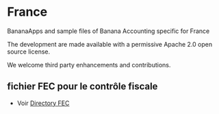 # France

BananaApps and sample files of Banana Accounting specific for France

The development are made available with a permissive Apache 2.0 open source license.

We welcome third party enhancements and contributions.

## fichier FEC pour le contrôle fiscale

* Voir [Directory FEC](FEC)
